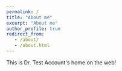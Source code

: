 ```yaml
---
permalink: /
title: "About me"
excerpt: "About me"
author_profile: true
redirect_from: 
   - /about/
   - /about.html
---
```


This is Dr. Test Account's home on the web!

